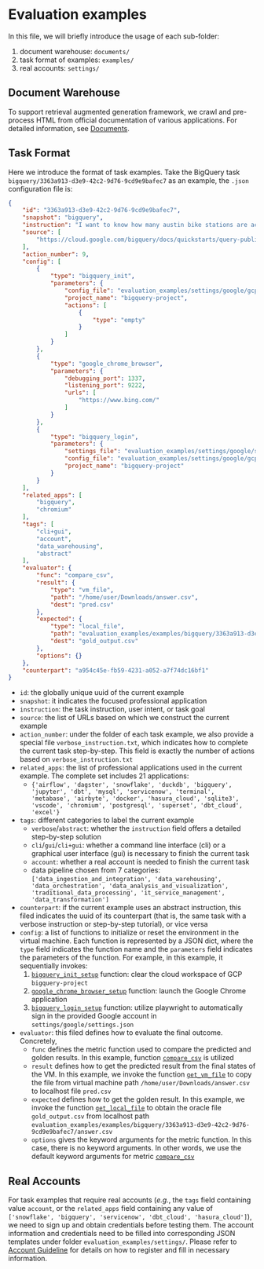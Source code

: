 # Evaluation examples
In this file, we will briefly introduce the usage of each sub-folder:
1. document warehouse: `documents/`
2. task format of examples: `examples/`
3. real accounts: `settings/`

## Document Warehouse
To support retrieval augmented generation framework, we crawl and pre-process HTML from official documentation of various applications. For detailed information, see [Documents](../evaluation_examples/documents/README.md).

## Task Format
Here we introduce the format of task examples. Take the BigQuery task `bigquery/3363a913-d3e9-42c2-9d76-9cd9e9bafec7` as an example, the `.json` configuration file is:
```json
{
    "id": "3363a913-d3e9-42c2-9d76-9cd9e9bafec7",
    "snapshot": "bigquery",
    "instruction": "I want to know how many austin bike stations are active? Save the query results into '/home/user/Downloads/answer.csv'.",
    "source": [
        "https://cloud.google.com/bigquery/docs/quickstarts/query-public-dataset-console"
    ],
    "action_number": 9,
    "config": [
        {
            "type": "bigquery_init",
            "parameters": {
                "config_file": "evaluation_examples/settings/google/gcp_config.json",
                "project_name": "bigquery-project",
                "actions": [
                    {
                        "type": "empty"
                    }
                ]
            }
        },
        {
            "type": "google_chrome_browser",
            "parameters": {
                "debugging_port": 1337,
                "listening_port": 9222,
                "urls": [
                    "https://www.bing.com/"
                ]
            }
        },
        {
            "type": "bigquery_login",
            "parameters": {
                "settings_file": "evaluation_examples/settings/google/settings.json",
                "config_file": "evaluation_examples/settings/google/gcp_config.json",
                "project_name": "bigquery-project"
            }
        }
    ],
    "related_apps": [
        "bigquery",
        "chromium"
    ],
    "tags": [
        "cli+gui",
        "account",
        "data_warehousing",
        "abstract"
    ],
    "evaluator": {
        "func": "compare_csv",
        "result": {
            "type": "vm_file",
            "path": "/home/user/Downloads/answer.csv",
            "dest": "pred.csv"
        },
        "expected": {
            "type": "local_file",
            "path": "evaluation_examples/examples/bigquery/3363a913-d3e9-42c2-9d76-9cd9e9bafec7/answer.csv",
            "dest": "gold_output.csv"
        },
        "options": {}
    },
    "counterpart": "a954c45e-fb59-4231-a052-a7f74dc16bf1"
}
```
- `id`: the globally unique uuid of the current example
- `snapshot`: it indicates the focused professional application
- `instruction`: the task instruction, user intent, or task goal
- `source`: the list of URLs based on which we construct the current example
- `action_number`: under the folder of each task example, we also provide a special file `verbose_instruction.txt`, which indicates how to complete the current task step-by-step. This field is exactly the number of actions based on `verbose_instruction.txt`
- `related_apps`: the list of professional applications used in the current example. The complete set includes $21$ applications:
    - `{'airflow', 'dagster', 'snowflake', 'duckdb', 'bigquery', 'jupyter', 'dbt', 'mysql', 'servicenow', 'terminal', 'metabase', 'airbyte', 'docker', 'hasura_cloud', 'sqlite3', 'vscode', 'chromium', 'postgresql', 'superset', 'dbt_cloud', 'excel'}`
- `tags`: different categories to label the current example
    - `verbose`/`abstract`: whether the `instruction` field offers a detailed step-by-step solution
    - `cli`/`gui`/`cli+gui`: whether a command line interface (cli) or a graphical user interface (gui) is necessary to finish the current task
    - `account`: whether a real account is needed to finish the current task
    - data pipeline chosen from $7$ categories: `['data_ingestion_and_integration', 'data_warehousing', 'data_orchestration', 'data_analysis_and_visualization', 'traditional_data_processing', 'it_service_management', 'data_transformation']`
- `counterpart`: if the current example uses an abstract instruction, this filed indicates the uuid of its counterpart (that is, the same task with a verbose instruction or step-by-step tutorial), or vice versa
- `config`: a list of functions to initialize or reset the environment in the virtual machine. Each function is represented by a JSON dict, where the `type` field indicates the function name and the `parameters` field indicates the parameters of the function. For example, in this example, it sequentially invokes:
    1. [`bigquery_init_setup`](../desktop_env/configs/bigquery.py) function: clear the cloud workspace of GCP `bigquery-project`
    2. [`google_chrome_browser_setup`](../desktop_env/configs/general.py) function: launch the Google Chrome application
    3. [`bigquery_login_setup`](../desktop_env/configs/bigquery.py) function: utilize playwright to automatically sign in the provided Google account in `settings/google/settings.json`
- `evaluator`: this filed defines how to evaluate the final outcome. Concretely, 
    - `func` defines the metric function used to compare the predicted and golden results. In this example, function [`compare_csv`](../desktop_env/evaluators/metrics/table.py) is utilized
    - `result` defines how to get the predicted result from the final states of the VM. In this example, we invoke the function [`get_vm_file`](../desktop_env/evaluators/getters/file.py) to copy the file from virtual machine path `/home/user/Downloads/answer.csv` to localhost file `pred.csv`
    - `expected` defines how to get the golden result. In this example, we invoke the function [`get_local_file`](../desktop_env/evaluators/getters/file.py) to obtain the oracle file `gold_output.csv` from localhost path `evaluation_examples/examples/bigquery/3363a913-d3e9-42c2-9d76-9cd9e9bafec7/answer.csv`
    - `options` gives the keyword arguments for the metric function. In this case, there is no keyword arguments. In other words, we use the default keyword arguments for metric [`compare_csv`](../desktop_env/evaluators/metrics/table.py)


## Real Accounts
For task examples that require real accounts (*e.g.*, the `tags` field containing value `account`, or the `related_apps` field containing any value of `['snowflake', 'bigquery', 'servicenow', 'dbt_cloud', 'hasura_cloud']`), we need to sign up and obtain credentials before testing them. The account information and credentials need to be filled into corresponding JSON templates under folder `evaluation_examples/settings/`. Please refer to [Account Guideline](../ACCOUNT_GUIDELINE.md) for details on how to register and fill in necessary information.